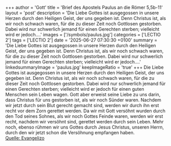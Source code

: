 +++
author = 'Gott'
title = 'Brief des Apostels Paulus an die Römer 5,5b-11'
layout = 'post'
description = 'Die Liebe Gottes ist ausgegossen in unsere Herzen durch den Heiligen Geist, der uns gegeben ist. Denn Christus ist, als wir noch schwach waren, für die zu dieser Zeit noch Gottlosen gestorben. Dabei wird nur schwerlich jemand für einen Gerechten sterben; vielleicht wird er jedoch....'
images = ['/symbols/paulus.jpg']
categories = ['LECTIO 2']
tags = ['LECTIO 2']
date = '2025-06-27 07:30:30 +0100'
summary = 'Die Liebe Gottes ist ausgegossen in unsere Herzen durch den Heiligen Geist, der uns gegeben ist. Denn Christus ist, als wir noch schwach waren, für die zu dieser Zeit noch Gottlosen gestorben. Dabei wird nur schwerlich jemand für einen Gerechten sterben; vielleicht wird er jedoch....'
linkedsummaryImage = 'paulus.jpg'
keepImageRatio = 'true'
+++
Die Liebe Gottes ist ausgegossen in unsere Herzen durch den Heiligen Geist, der uns gegeben ist.
Denn Christus ist, als wir noch schwach waren, für die zu dieser Zeit noch Gottlosen gestorben.
Dabei wird nur schwerlich jemand für einen Gerechten sterben; vielleicht wird er jedoch für einen guten Menschen sein Leben wagen.<!--more-->
Gott aber erweist seine Liebe zu uns darin, dass Christus für uns gestorben ist, als wir noch Sünder waren.
Nachdem wir jetzt durch sein Blut gerecht gemacht sind, werden wir durch ihn erst recht vor dem Zorn gerettet werden.
Da wir mit Gott versöhnt wurden durch den Tod seines Sohnes, als wir noch Gottes Feinde waren, werden wir erst recht, nachdem wir versöhnt sind, gerettet werden durch sein Leben.
Mehr noch, ebenso rühmen wir uns Gottes durch Jesus Christus, unseren Herrn, durch den wir jetzt schon die Versöhnung empfangen haben.<br> [Quelle: Evangelizo](https://evangeliumtagfuertag.org/DE/gospel)